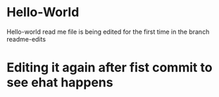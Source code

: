 # Hello-World

Hello-world read me file is being edited for the first time in the branch readme-edits
# Editing it again after fist commit to see ehat happens
